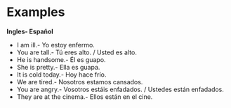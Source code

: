 Examples
====
**Ingles- Espa&#xF1;ol**
- I am ill.-&#x9;Yo estoy enfermo.
- You are tall.-&#x9;  T&#xFA; eres alto. / Usted es alto.
- He is handsome.-&#x9;&#xC9;l es guapo.
-   She is pretty.-&#x9;Ella es guapa.
-   It is cold today.-&#x9;Hoy hace fr&#xED;o.
- We are tired.-&#x9;Nosotros estamos cansados.
- You are angry.-&#x9;Vosotros est&#xE1;is enfadados. / Ustedes est&#xE1;n enfadados.
- They are at the cinema.-&#x9;Ellos est&#xE1;n en el cine.
